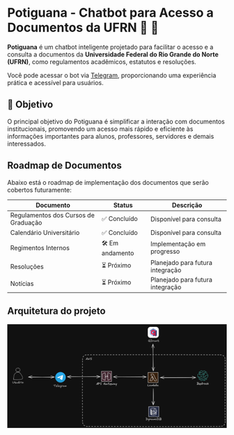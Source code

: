 # Potiguana - Chatbot para Acesso a Documentos da UFRN :lizard: :robot:

**Potiguana** é um chatbot inteligente projetado para facilitar o acesso e a consulta a documentos da **Universidade Federal do Rio Grande do Norte (UFRN)**, como regulamentos acadêmicos, estatutos e resoluções.

Você pode acessar o bot via [Telegram](https://t.me/potiguana_bot), proporcionando uma experiência prática e acessível para usuários.

## 🚀 Objetivo

O principal objetivo do Potiguana é simplificar a interação com documentos institucionais, promovendo um acesso mais rápido e eficiente às informações importantes para alunos, professores, servidores e demais interessados.


## Roadmap de Documentos

Abaixo está o roadmap de implementação dos documentos que serão cobertos futuramente:

| Documento                      | Status      | Descrição                                    |
|-------------------------------|-------------|----------------------------------------------|
| Regulamentos dos Cursos de Graduação        | ✅ Concluído | Disponível para consulta                     |
| Calendário Universitário       | ✅ Concluído | Disponível para consulta                  |
| Regimentos Internos            | 🛠️ Em andamento    | Implementação em progresso             |
| Resoluções                      | ⏳ Próximo    | Planejado para futura integração             |
| Notícias                        | ⏳ Próximo    | Planejado para futura integração             |


## Arquitetura do projeto

<img src="docs/potiguana-arquitetura-fundo.png" alt="Arquitetura do sistema" />
